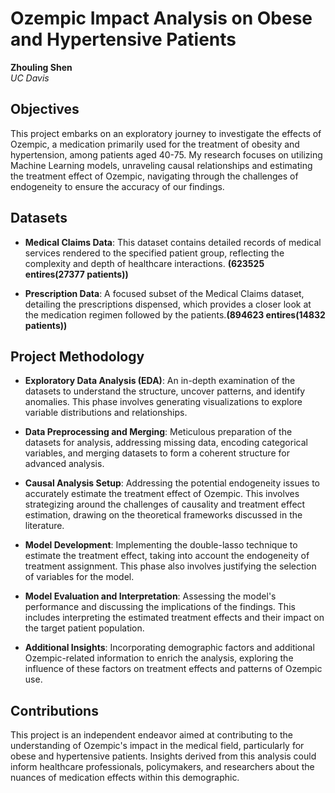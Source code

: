 # Ozempic Impact Analysis on Obese and Hypertensive Patients

**Zhouling Shen**  
*UC Davis*

## Objectives

This project embarks on an exploratory journey to investigate the effects of Ozempic, a medication primarily used for the treatment of obesity and hypertension, among patients aged 40-75. My research focuses on utilizing Machine Learning models, unraveling causal relationships and estimating the treatment effect of Ozempic, navigating through the challenges of endogeneity to ensure the accuracy of our findings.

## Datasets

- **Medical Claims Data**: This dataset contains detailed records of medical services rendered to the specified patient group, reflecting the complexity and depth of healthcare interactions. **(623525 entires(27377 patients))**

- **Prescription Data**: A focused subset of the Medical Claims dataset, detailing the prescriptions dispensed, which provides a closer look at the medication regimen followed by the patients.**(894623 entires(14832 patients))**

## Project Methodology

- **Exploratory Data Analysis (EDA)**: An in-depth examination of the datasets to understand the structure, uncover patterns, and identify anomalies. This phase involves generating visualizations to explore variable distributions and relationships.

- **Data Preprocessing and Merging**: Meticulous preparation of the datasets for analysis, addressing missing data, encoding categorical variables, and merging datasets to form a coherent structure for advanced analysis.

- **Causal Analysis Setup**: Addressing the potential endogeneity issues to accurately estimate the treatment effect of Ozempic. This involves strategizing around the challenges of causality and treatment effect estimation, drawing on the theoretical frameworks discussed in the literature.

- **Model Development**: Implementing the double-lasso technique to estimate the treatment effect, taking into account the endogeneity of treatment assignment. This phase also involves justifying the selection of variables for the model.

- **Model Evaluation and Interpretation**: Assessing the model's performance and discussing the implications of the findings. This includes interpreting the estimated treatment effects and their impact on the target patient population.

- **Additional Insights**: Incorporating demographic factors and additional Ozempic-related information to enrich the analysis, exploring the influence of these factors on treatment effects and patterns of Ozempic use.

## Contributions

This project is an independent endeavor aimed at contributing to the understanding of Ozempic's impact in the medical field, particularly for obese and hypertensive patients. Insights derived from this analysis could inform healthcare professionals, policymakers, and researchers about the nuances of medication effects within this demographic.

